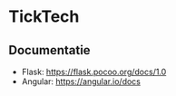 # TickTech

## Documentatie
 - Flask: https://flask.pocoo.org/docs/1.0
 - Angular: https://angular.io/docs
